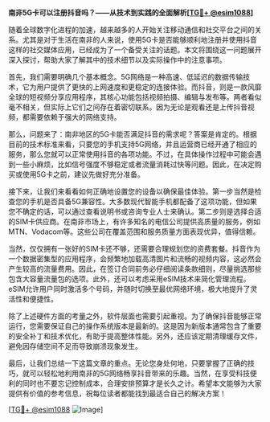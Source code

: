 **南非5G卡可以注册抖音吗？——从技术到实践的全面解析[[TG💪+ @esim1088](https://t.me/s/esim1088)]**

随着全球数字化进程的加速，越来越多的人开始关注移动通信和社交平台之间的关系。尤其是对于生活在南非的人来说，使用5G卡是否能够顺利地注册并使用抖音这样的社交媒体应用，已经成为了一个备受关注的话题。本文将围绕这一问题展开深入探讨，帮助大家了解其中的技术细节以及实际操作中的注意事项。

首先，我们需要明确几个基本概念。5G网络是一种高速、低延迟的数据传输技术，它为用户提供了更快的上网速度和更稳定的连接体验。而抖音，则是一款风靡全球的短视频分享应用程序，其核心功能包括视频拍摄、编辑与发布等。两者看似毫不相关，但实际上它们之间存在着密切联系。因为无论是观看还是上传抖音视频，都需要依赖于强大的网络支持。

那么，问题来了：南非地区的5G卡能否满足抖音的需求呢？答案是肯定的。根据目前的技术标准来看，只要您的手机支持5G网络，并且运营商已经开通了相应的服务，那么您就可以正常使用抖音的各项功能。不过，在具体操作过程中可能会遇到一些小麻烦，比如信号强度不够稳定或者流量消耗过快等问题。因此，在决定购买或使用5G卡之前，建议先做好充分准备。

接下来，让我们来看看如何正确地设置您的设备以确保最佳体验。第一步当然是检查您的手机是否具备5G兼容性。大多数现代智能手机都配备了这项功能，但如果您不确定的话，可以通过查看说明书或咨询专业人士来确认。第二步则是选择合适的SIM卡供应商。在南非市场上，有许多知名的电信公司提供高质量的服务，例如MTN、Vodacom等。这些公司在覆盖范围和服务质量方面表现优异，值得信赖。

当然，仅仅拥有一张好的SIM卡还不够，还需要合理规划您的资费套餐。抖音作为一个数据密集型的应用程序，会频繁地加载高清图片和流畅的视频内容，这必然会产生较高的流量费用。因此，在签订合同前务必仔细阅读条款细则，尽量挑选那些包含大容量流量包的选项。此外，还可以考虑采用eSIM技术来简化管理流程。eSIM允许用户同时激活多个号码，并随时切换至最优网络环境，极大地提升了灵活性和便捷性。

除了上述硬件方面的考量之外，软件层面也需要引起重视。为了确保抖音能够正常运行，您需要保证自己的操作系统版本是最新的。这是因为新版本通常包含了重要的安全补丁和技术优化，有助于提高整体性能。另外，还应该定期清理缓存文件，避免因存储空间不足而导致崩溃现象发生。

最后，让我们总结一下这篇文章的重点。无论您身处何地，只要掌握了正确的技巧，就可以轻松地利用南非的5G网络畅享抖音带来的乐趣。当然，在享受科技便利的同时也不要忘记控制成本，合理安排预算才是长久之计。希望本文能够为大家提供有价值的参考信息，祝每位读者都能找到最适合自己的解决方案！

[[TG💪+ @esim1088](https://t.me/s/esim1088) ![Image](https://i.postimg.cc/4NQfJmqS/Snipaste-2025-05-13-00-14-12.png)]